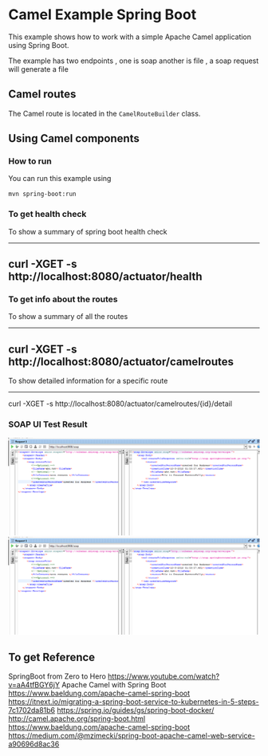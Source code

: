 # Camel Example Spring Boot

This example shows how to work with a simple Apache Camel application using Spring Boot.

The example has two endpoints , one is soap another is file , a soap request will generate a file

## Camel routes

The Camel route is located in the `CamelRouteBuilder` class. 

## Using Camel components


### How to run

You can run this example using

    mvn spring-boot:run

### To get health check

To show a summary of spring boot health check

----
curl -XGET -s http://localhost:8080/actuator/health
----

### To get info about the routes

To show a summary of all the routes

----
curl -XGET -s http://localhost:8080/actuator/camelroutes
----

To show detailed information for a specific route

----
curl -XGET -s http://localhost:8080/actuator/camelroutes/{id}/detail



###  SOAP UI Test Result

![soapui test](screenshot/soapuitest.PNG)
![soapui test](screenshot/soapuitest.PNG)


## To get Reference

SpringBoot from Zero to Hero https://www.youtube.com/watch?v=aA4tfBGY6jY 
Apache Camel with Spring Boot
https://www.baeldung.com/apache-camel-spring-boot 
https://itnext.io/migrating-a-spring-boot-service-to-kubernetes-in-5-steps-7c1702da81b6
https://spring.io/guides/gs/spring-boot-docker/
http://camel.apache.org/spring-boot.html
https://www.baeldung.com/apache-camel-spring-boot
https://medium.com/@mzimecki/spring-boot-apache-camel-web-service-a90696d8ac36
